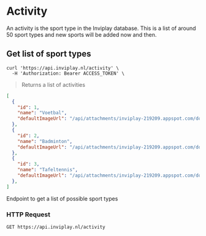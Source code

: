# Activity

An activity is the sport type in the Inviplay database. This is a list of around 50 sport types and new sports will be added now and then.
## Get list of sport types

```shell
curl 'https://api.inviplay.nl/activity' \
  -H 'Authorization: Bearer ACCESS_TOKEN' \
```

> Returns a list of activities

```json
[
  {
    "id": 1,
    "name": "Voetbal",
    "defaultImageUrl": "/api/attachments/inviplay-219209.appspot.com/download/afad6ead-ef44-4297-943b-317c0648d059.jpg"
  },
  {
    "id": 2,
    "name": "Badminton",
    "defaultImageUrl": "/api/attachments/inviplay-219209.appspot.com/download/2cacbb5d-bf02-4cd6-8bf8-1df6fd924179.jpg"
  },
  {
    "id": 3,
    "name": "Tafeltennis",
    "defaultImageUrl": "/api/attachments/inviplay-219209.appspot.com/download/1860bea4-43fd-4270-ab03-2eb4efb3d633.jpg"
  },
]
```

Endpoint to get a list of possible sport types

### HTTP Request

`GET https://api.inviplay.nl/activity`
